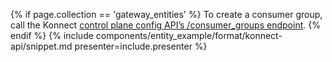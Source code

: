 {% if page.collection == 'gateway_entities' %}
  To create a consumer group, call the Konnect [control plane config API’s /consumer_groups endpoint](https://docs.konghq.com/konnect/api/control-plane-configuration/latest/#/Consumer%20Groups/create-consumer_group).
{% endif %}
{% include components/entity_example/format/konnect-api/snippet.md presenter=include.presenter %}

